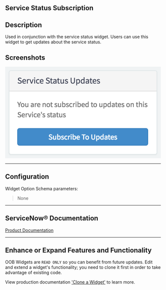 ##  Service Status Subscription

## Description

Used in conjunction with the service status widget. Users can use this widget to get updates about the service status.

## Screenshots
![alt text](../images/WidgetServiceStatusSubscription.png "Widget Service Status Subscription")

---
## Configuration

Widget Option Schema parameters:
> None
---
## ServiceNow® Documentation
[Product Documentation](https://docs.servicenow.com/search?q=Service+Status+Subscription) 

---
## Enhance or Expand Features and Functionality

OOB Widgets are `READ ONLY` so you can benefit from future updates. Edit and extend a widget's functionality; you need to clone it first in order to take advantage of existing code.

View production documentation ['Clone a Widget'](https://docs.servicenow.com/search?q=Clone+a+Widget) to learn more.
